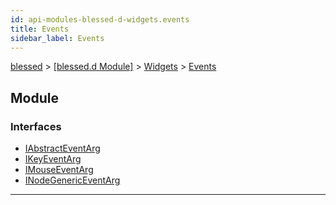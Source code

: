 ```yaml
---
id: api-modules-blessed-d-widgets.events
title: Events
sidebar_label: Events
---
```


[blessed](api-readme.md) > [[blessed.d Module]](api-modules-blessed-d-module.md) > [Widgets](api-modules-blessed-d-widgets.md) > [Events](api-modules-blessed-d-widgets.events.md)

## Module

### Interfaces

* [IAbstractEventArg](api-interfaces-blessed-d-widgets.events.iabstracteventarg.md)
* [IKeyEventArg](api-interfaces-blessed-d-widgets.events.ikeyeventarg.md)
* [IMouseEventArg](api-interfaces-blessed-d-widgets.events.imouseeventarg.md)
* [INodeGenericEventArg](api-interfaces-blessed-d-widgets.events.inodegenericeventarg.md)

---

